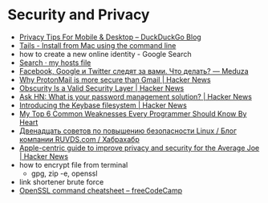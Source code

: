 # Security and Privacy
- [Privacy Tips For Mobile & Desktop – DuckDuckGo Blog](https://spreadprivacy.com/privacy-tips/home)
- [Tails - Install from Mac using the command line](https://tails.boum.org/install/mac/usb/index.en.html)
- how to create a new online identity - Google Search
- [Search · my hosts file](https://github.com/search?utf8=%E2%9C%93&q=my+hosts+file&type=)
- [Facebook, Google и Twitter следят за вами. Что делать? — Meduza](https://meduza.io/slides/facebook-google-i-twitter-sledyat-za-vami-chto-delat)
- [Why ProtonMail is more secure than Gmail | Hacker News](https://news.ycombinator.com/item?id=15532860)
- [Obscurity Is a Valid Security Layer | Hacker News](https://news.ycombinator.com/item?id=15541792)
- [Ask HN: What is your password management solution? | Hacker News](https://news.ycombinator.com/item?id=14776620)
- [Introducing the Keybase filesystem | Hacker News](https://news.ycombinator.com/item?id=11037257)
- [My Top 6 Common Weaknesses Every Programmer Should Know By Heart](https://www.ynonperek.com/2017/11/09/5-common-weaknesses-every-programmer-should-know/amp/)
- [Двенадцать советов по повышению безопасности Linux / Блог компании RUVDS.com / Хабрахабр](https://habrahabr.ru/company/ruvds/blog/343892/)
- [Apple-centric guide to improve privacy and security for the Average Joe | Hacker News](https://news.ycombinator.com/item?id=15993392)
- how to encrypt file from terminal
    - gpg, zip -e, openssl
- link shortener brute force
- [OpenSSL command cheatsheet – freeCodeCamp](https://medium.freecodecamp.org/openssl-command-cheatsheet-b441be1e8c4a)
